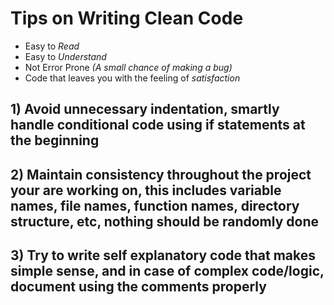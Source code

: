 # Tips on Writing Clean Code
- Easy to _Read_
- Easy to _Understand_
- Not Error Prone _(A small chance of making a bug)_
- Code that leaves you with the feeling of _satisfaction_

## 1) Avoid unnecessary indentation, smartly handle conditional code using if statements at the beginning

## 2) Maintain consistency throughout the project your are working on, this includes variable names, file names, function names, directory structure, etc, nothing should be randomly done

## 3) Try to write self explanatory code that makes simple sense, and in case of complex code/logic, document using the comments properly

